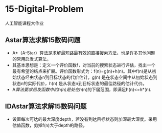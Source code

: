 # 15-Digital-Problem
人工智能课程大作业  
## Astar算法求解15数码问题
* A*（A-Star）算法是求解最短路最有效的直接搜索方法，也是许多其他问题的常用启发式算法。
* 其基本思想是：定义一个评价函数f，对当前的搜索状态进行评估，找出一个最有希望的结点来扩展。评价函数形式为：f(n)=g(n)+h(n)。其中f(n)是从初始状态经由状态n到目标状态的代价估计，g(n) 是在状态空间中从初始状态到状态n的实际代价，h(n) 是从状态n到目标状态的最佳路径的估计代价。
* A*算法要求启发函数中的h(n)是处在h*(n)的下届范围，即满足h(n)<=h*(n).
## IDAstar算法求解15数码问题
* 设置每次可达的最大深度depth，若没有到达目标状态则加深最大深度。采用估值函数，剪掉f(n)大于depth的路径。
